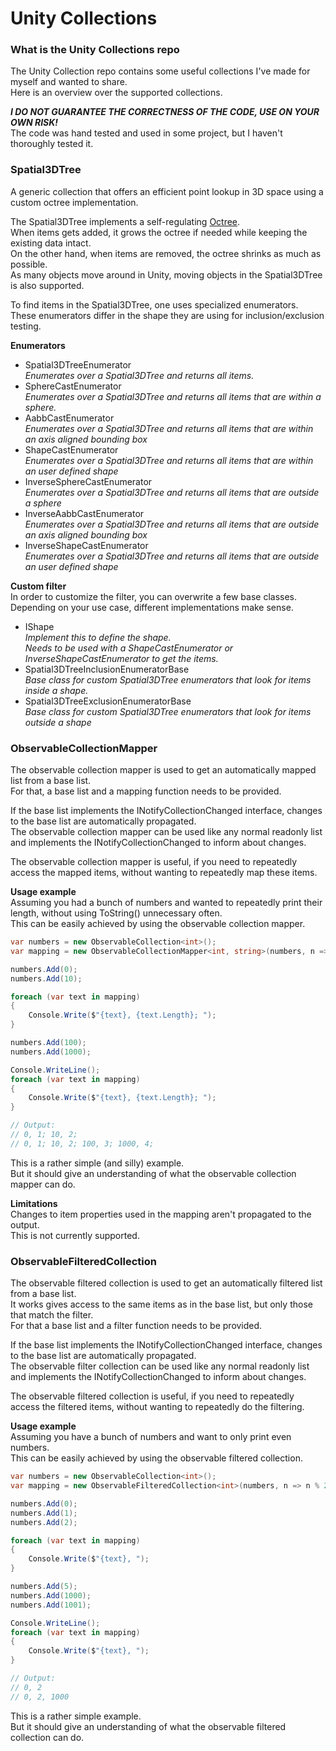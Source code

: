 # Unity Collections
### What is the Unity Collections repo  
The Unity Collection repo contains some useful collections I've made for myself and wanted to share.  
Here is an overview over the supported collections.

**_I DO NOT GUARANTEE THE CORRECTNESS OF THE CODE, USE ON YOUR OWN RISK!_**  
The code was hand tested and used in some project, but I haven't thoroughly tested it. 

### Spatial3DTree  
A generic collection that offers an efficient point lookup in 3D space using a custom octree implementation.  

The Spatial3DTree implements a self-regulating [Octree](https://en.wikipedia.org/wiki/Octree).  
When items gets added, it grows the octree if needed while keeping the existing data intact.  
On the other hand, when items are removed, the octree shrinks as much as possible.  
As many objects move around in Unity, moving objects in the Spatial3DTree is also supported.

To find items in the Spatial3DTree, one uses specialized enumerators.  
These enumerators differ in the shape they are using for inclusion/exclusion testing.

**Enumerators**
  - Spatial3DTreeEnumerator  
    *Enumerates over a Spatial3DTree and returns all items.*
  - SphereCastEnumerator          
    *Enumerates over a Spatial3DTree and returns all items that are within a sphere.*  
  - AabbCastEnumerator  
    *Enumerates over a Spatial3DTree and returns all items that are within an axis aligned bounding box*  
  - ShapeCastEnumerator           
    *Enumerates over a Spatial3DTree and returns all items that are within an user defined shape*
  - InverseSphereCastEnumerator   
    *Enumerates over a Spatial3DTree and returns all items that are outside a sphere*  
  - InverseAabbCastEnumerator  
    *Enumerates over a Spatial3DTree and returns all items that are outside an axis aligned bounding box*  
  - InverseShapeCastEnumerator           
    *Enumerates over a Spatial3DTree and returns all items that are outside an user defined shape*  

**Custom filter**  
In order to customize the filter, you can overwrite a few base classes.  
Depending on your use case, different implementations make sense.
  - IShape  
    *Implement this to define the shape.  
    Needs to be used with a ShapeCastEnumerator or InverseShapeCastEnumerator to get the items.*
  - Spatial3DTreeInclusionEnumeratorBase  
    *Base class for custom Spatial3DTree enumerators that look for items inside a shape.*  
  - Spatial3DTreeExclusionEnumeratorBase  
    *Base class for custom Spatial3DTree enumerators that look for items outside a shape*
    
### ObservableCollectionMapper  
The observable collection mapper is used to get an automatically mapped list from a base list.  
For that, a base list and a mapping function needs to be provided.

If the base list implements the INotifyCollectionChanged interface, changes to the base list are automatically propagated.  
The observable collection mapper can be used like any normal readonly list and implements the INotifyCollectionChanged to inform about changes.  

The observable collection mapper is useful, if you need to repeatedly access the mapped items, without wanting to repeatedly map these items.  

**Usage example**  
Assuming you had a bunch of numbers and wanted to repeatedly print their length, without using ToString() unnecessary often.  
This can be easily achieved by using the observable collection mapper.

``` csharp
var numbers = new ObservableCollection<int>();
var mapping = new ObservableCollectionMapper<int, string>(numbers, n => n.ToString());

numbers.Add(0);
numbers.Add(10);

foreach (var text in mapping)
{
    Console.Write($"{text}, {text.Length}; ");
}

numbers.Add(100);
numbers.Add(1000);

Console.WriteLine();
foreach (var text in mapping)
{
    Console.Write($"{text}, {text.Length}; ");
}

// Output:
// 0, 1; 10, 2;
// 0, 1; 10, 2; 100, 3; 1000, 4;
```

This is a rather simple (and silly) example.  
But it should give an understanding of what the observable collection mapper can do.

**Limitations**  
Changes to item properties used in the mapping aren't propagated to the output.  
This is not currently supported.

### ObservableFilteredCollection  
The observable filtered collection is used to get an automatically filtered list from a base list.  
It works gives access to the same items as in the base list, but only those that match the filter.  
For that a base list and a filter function needs to be provided.  

If the base list implements the INotifyCollectionChanged interface, changes to the base list are automatically propagated.  
The observable filter collection can be used like any normal readonly list and implements the INotifyCollectionChanged to inform about changes.  

The observable filtered collection is useful, if you need to repeatedly access the filtered items, without wanting to repeatedly do the filtering.

**Usage example**  
Assuming you have a bunch of numbers and want to only print even numbers.  
This can be easily achieved by using the observable filtered collection.

``` csharp
var numbers = new ObservableCollection<int>();
var mapping = new ObservableFilteredCollection<int>(numbers, n => n % 2 == 0);

numbers.Add(0);
numbers.Add(1);
numbers.Add(2);

foreach (var text in mapping)
{
    Console.Write($"{text}, ");
}

numbers.Add(5);
numbers.Add(1000);
numbers.Add(1001);

Console.WriteLine();
foreach (var text in mapping)
{
    Console.Write($"{text}, ");
}

// Output:
// 0, 2
// 0, 2, 1000
```

This is a rather simple example.  
But it should give an understanding of what the observable filtered collection can do.
